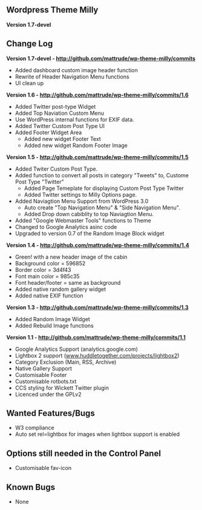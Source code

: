 Wordpress Theme Milly
---------------------
**Version 1.7-devel**

Change Log
----------

**Version 1.7-devel - http://github.com/mattrude/wp-theme-milly/commits**

 * Added dashboard custom image header function
 * Rewrite of Header Navigation Menu functions
 * UI clean up


**Version 1.6 - http://github.com/mattrude/wp-theme-milly/commits/1.6**

 * Added Twitter post-type Widget
 * Added Top Naviation Custom Menu
 * Use WordPress internal functions for EXIF data.
 * Added Twitter Custom Post Type UI
 * Added Footer Widget Area
   * Added new widget Footer Text
   * Added new widget Random Footer Image


**Version 1.5 - http://github.com/mattrude/wp-theme-milly/commits/1.5**

 * Added Twiter Custom Post Type.
 * Added function to convert all posts in category "Tweets" to, Custome Post Type "Twitter"
   * Added Page Temeplate for displaying Custom Post Type Twitter
   * Added Twitter settings to Milly Options page.
 * Added Naviagtion Menu Support from WordPress 3.0
   * Auto create "Top Navigation Menu" & "Side Navigation Menu".
   * Added Drop down cabiblity to top Naviagtion Menu.
 * Added "Google Webmaster Tools" functions to Theme
 * Changed to Google Analytics asinc code
 * Upgraded to version 0.7 of the Random Image Block widget


**Version 1.4 - http://github.com/mattrude/wp-theme-milly/commits/1.4**

 * Green! with a new header image of the cabin
  * Background color = 596852
  * Border color = 3d4f43
  * Font main color = 985c35
  * Font header/footer = same as background
 * Added native random gallery widget
 * Added native EXIF function


**Version 1.3 - http://github.com/mattrude/wp-theme-milly/commits/1.3**

 * Added Random Image Widget
 * Added Rebuild Image functions


**Version 1.1 - http://github.com/mattrude/wp-theme-milly/commits/1.1**

 * Google Analytics Support (analytics.google.com)
 * Lightbox 2 support (www.huddletogether.com/projects/lightbox2)
 * Category Exclusion (Main, RSS, Archive)
 * Native Gallery Support
 * Customisable Footer
 * Customisable rotbots.txt
 * CCS styling for Wickett Twitter plugin
 * Licenced under the GPLv2


Wanted Features/Bugs
--------------------
 * W3 compliance
 * Auto set rel=lightbox for images when lightbox support is enabled


Options still needed in the Control Panel
-----------------------------------------
 * Customisable fav-icon


Known Bugs
----------
 * None

